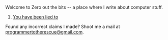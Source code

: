 Welcome to Zero out the bits -- a place where I write about computer stuff.

1. [You have been lied to](./you_have_been_lied_to.md)

Found any incorrect claims I made? Shoot me a mail at programmertotherescue@gmail.com.
